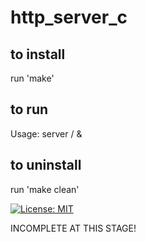# http_server_c

## to install
  run 'make'
## to run
  Usage: server <port> <path>/ &
## to uninstall
 run 'make clean'
 
[![License: MIT](https://img.shields.io/badge/License-MIT-yellow.svg)](https://opensource.org/licenses/MIT)


INCOMPLETE AT THIS STAGE!
